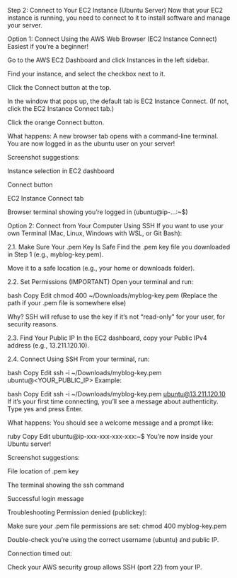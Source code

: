 Step 2: Connect to Your EC2 Instance (Ubuntu Server)
Now that your EC2 instance is running, you need to connect to it to install software and manage your server.

Option 1: Connect Using the AWS Web Browser (EC2 Instance Connect)
Easiest if you’re a beginner!

Go to the AWS EC2 Dashboard and click Instances in the left sidebar.

Find your instance, and select the checkbox next to it.

Click the Connect button at the top.

In the window that pops up, the default tab is EC2 Instance Connect.
(If not, click the EC2 Instance Connect tab.)

Click the orange Connect button.

What happens:
A new browser tab opens with a command-line terminal. You are now logged in as the ubuntu user on your server!

Screenshot suggestions:

Instance selection in EC2 dashboard

Connect button

EC2 Instance Connect tab

Browser terminal showing you’re logged in (ubuntu@ip-...:~$)

Option 2: Connect from Your Computer Using SSH
If you want to use your own Terminal (Mac, Linux, Windows with WSL, or Git Bash):

2.1. Make Sure Your .pem Key Is Safe
Find the .pem key file you downloaded in Step 1 (e.g., myblog-key.pem).

Move it to a safe location (e.g., your home or downloads folder).

2.2. Set Permissions (IMPORTANT)
Open your terminal and run:

bash
Copy
Edit
chmod 400 ~/Downloads/myblog-key.pem
(Replace the path if your .pem file is somewhere else)

Why?
SSH will refuse to use the key if it’s not “read-only” for your user, for security reasons.

2.3. Find Your Public IP
In the EC2 dashboard, copy your Public IPv4 address (e.g., 13.211.120.10).

2.4. Connect Using SSH
From your terminal, run:

bash
Copy
Edit
ssh -i ~/Downloads/myblog-key.pem ubuntu@<YOUR_PUBLIC_IP>
Example:

bash
Copy
Edit
ssh -i ~/Downloads/myblog-key.pem ubuntu@13.211.120.10
If it’s your first time connecting, you’ll see a message about authenticity. Type yes and press Enter.

What happens:
You should see a welcome message and a prompt like:

ruby
Copy
Edit
ubuntu@ip-xxx-xxx-xxx-xxx:~$
You’re now inside your Ubuntu server!

Screenshot suggestions:

File location of .pem key

The terminal showing the ssh command

Successful login message

Troubleshooting
Permission denied (publickey):

Make sure your .pem file permissions are set: chmod 400 myblog-key.pem

Double-check you’re using the correct username (ubuntu) and public IP.

Connection timed out:

Check your AWS security group allows SSH (port 22) from your IP.

